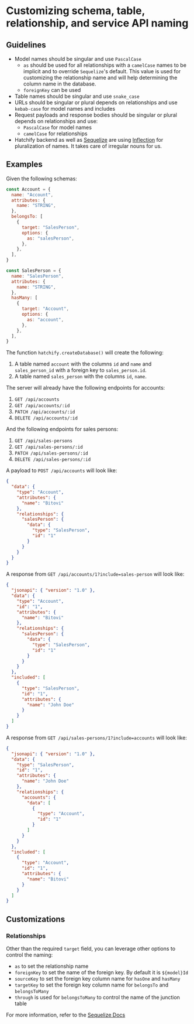# Customizing schema, table, relationship, and service API naming

## Guidelines

- Model names should be singular and use `PascalCase`
  - `as` should be used for all relationships with a `camelCase` names to be implicit and to override `Sequelize`'s default. This value is used for customizing the relationship name and will help determining the column name in the database.
  - `foreignKey` can be used
- Table names should be singular and use `snake_case`
- URLs should be singular or plural depends on relationships and use `kebab-case` for model names and includes
- Request payloads and response bodies should be singular or plural depends on relationships and use:
  - `PascalCase` for model names
  - `camelCase` for relationships
- Hatchify backend as well as [Sequelize](https://www.npmjs.com/package/sequelize) are using [Inflection](https://www.npmjs.com/package/inflection) for pluralization of names. It takes care of irregular nouns for us.

## Examples

Given the following schemas:

```js
const Account = {
  name: "Account",
  attributes: {
    name: "STRING",
  },
  belongsTo: [
    {
      target: "SalesPerson",
      options: {
        as: "salesPerson",
      },
    },
  ],
}

const SalesPerson = {
  name: "SalesPerson",
  attributes: {
    name: "STRING",
  },
  hasMany: [
    {
      target: "Account",
      options: {
        as: "account",
      },
    },
  ],
}
```

The function `hatchify.createDatabase()` will create the following:

1. A table named `account` with the columns `id` and `name` and `sales_person_id` with a foreign key to `sales_person.id`.
1. A table named `sales_person` with the columns `id`, `name`.

The server will already have the following endpoints for accounts:

1. `GET /api/accounts`
1. `GET /api/accounts/:id`
1. `PATCH /api/accounts/:id`
1. `DELETE /api/accounts/:id`

And the following endpoints for sales persons:

1. `GET /api/sales-persons`
1. `GET /api/sales-persons/:id`
1. `PATCH /api/sales-persons/:id`
1. `DELETE /api/sales-persons/:id`

A payload to `POST /api/accounts` will look like:

```json
{
  "data": {
    "type": "Account",
    "attributes": {
      "name": "Bitovi"
    },
    "relationships": {
      "salesPerson": {
        "data": {
          "type": "SalesPerson",
          "id": "1"
        }
      }
    }
  }
}
```

A response from `GET /api/accounts/1?include=sales-person` will look like:

```json
{
  "jsonapi": { "version": "1.0" },
  "data": {
    "type": "Account",
    "id": "1",
    "attributes": {
      "name": "Bitovi"
    },
    "relationships": {
      "salesPerson": {
        "data": {
          "type": "SalesPerson",
          "id": "1"
        }
      }
    }
  },
  "included": [
    {
      "type": "SalesPerson",
      "id": "1",
      "attributes": {
        "name": "John Doe"
      }
    }
  ]
}
```

A response from `GET /api/sales-persons/1?include=accounts` will look like:

```json
{
  "jsonapi": { "version": "1.0" },
  "data": {
    "type": "SalesPerson",
    "id": "1",
    "attributes": {
      "name": "John Doe"
    },
    "relationships": {
      "accounts": {
        "data": [
          {
            "type": "Account",
            "id": "1"
          }
        ]
      }
    }
  },
  "included": [
    {
      "type": "Account",
      "id": "1",
      "attributes": {
        "name": "Bitovi"
      }
    }
  ]
}
```

## Customizations

### Relationships

Other than the required `target` field, you can leverage other options to control the naming:

- `as` to set the relationship name
- `foreignKey` to set the name of the foreign key. By default it is `${model}Id`
- `sourceKey` to set the foreign key column name for `hasOne` and `hasMany`
- `targetKey` to set the foreign key column name for `belongsTo` and `belongsToMany`
- `through` is used for `belongsToMany` to control the name of the junction table

For more information, refer to the [Sequelize Docs](https://sequelize.org/docs/v6/core-concepts/assocs/)
